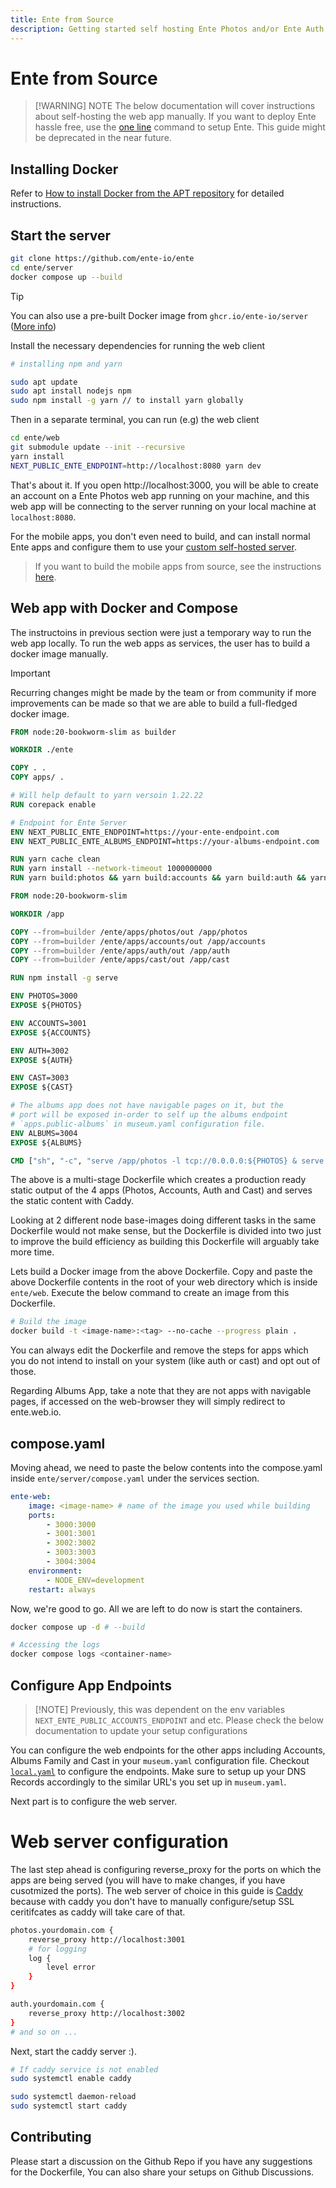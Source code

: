 ```yaml
---
title: Ente from Source
description: Getting started self hosting Ente Photos and/or Ente Auth
---
```


# Ente from Source

> [!WARNING] NOTE The below documentation will cover instructions about
> self-hosting the web app manually. If you want to deploy Ente hassle free, use
> the [one line](https://ente.io/blog/self-hosting-quickstart/) command to setup
> Ente. This guide might be deprecated in the near future.

## Installing Docker

Refer to
[How to install Docker from the APT repository](https://docs.docker.com/engine/install/ubuntu/#install-using-the-repository)
for detailed instructions.

## Start the server

```sh
git clone https://github.com/ente-io/ente
cd ente/server
docker compose up --build
```

> [!TIP]
>
> You can also use a pre-built Docker image from `ghcr.io/ente-io/server`
> ([More info](https://github.com/ente-io/ente/blob/main/server/docs/docker.md))

Install the necessary dependencies for running the web client

```sh
# installing npm and yarn

sudo apt update
sudo apt install nodejs npm
sudo npm install -g yarn // to install yarn globally
```

Then in a separate terminal, you can run (e.g) the web client

```sh
cd ente/web
git submodule update --init --recursive
yarn install
NEXT_PUBLIC_ENTE_ENDPOINT=http://localhost:8080 yarn dev
```

That's about it. If you open http://localhost:3000, you will be able to create
an account on a Ente Photos web app running on your machine, and this web app
will be connecting to the server running on your local machine at
`localhost:8080`.

For the mobile apps, you don't even need to build, and can install normal Ente
apps and configure them to use your
[custom self-hosted server](/self-hosting/guides/custom-server/).

> If you want to build the mobile apps from source, see the instructions
> [here](/self-hosting/guides/mobile-build).

## Web app with Docker and Compose

The instructoins in previous section were just a temporary way to run the web
app locally. To run the web apps as services, the user has to build a docker
image manually.

> [!IMPORTANT]
>
> Recurring changes might be made by the team or from community if more
> improvements can be made so that we are able to build a full-fledged docker
> image.

```dockerfile
FROM node:20-bookworm-slim as builder

WORKDIR ./ente

COPY . .
COPY apps/ .

# Will help default to yarn versoin 1.22.22
RUN corepack enable

# Endpoint for Ente Server
ENV NEXT_PUBLIC_ENTE_ENDPOINT=https://your-ente-endpoint.com
ENV NEXT_PUBLIC_ENTE_ALBUMS_ENDPOINT=https://your-albums-endpoint.com

RUN yarn cache clean
RUN yarn install --network-timeout 1000000000
RUN yarn build:photos && yarn build:accounts && yarn build:auth && yarn build:cast

FROM node:20-bookworm-slim

WORKDIR /app

COPY --from=builder /ente/apps/photos/out /app/photos
COPY --from=builder /ente/apps/accounts/out /app/accounts
COPY --from=builder /ente/apps/auth/out /app/auth
COPY --from=builder /ente/apps/cast/out /app/cast

RUN npm install -g serve

ENV PHOTOS=3000
EXPOSE ${PHOTOS}

ENV ACCOUNTS=3001
EXPOSE ${ACCOUNTS}

ENV AUTH=3002
EXPOSE ${AUTH}

ENV CAST=3003
EXPOSE ${CAST}

# The albums app does not have navigable pages on it, but the
# port will be exposed in-order to self up the albums endpoint
# `apps.public-albums` in museum.yaml configuration file.
ENV ALBUMS=3004
EXPOSE ${ALBUMS}

CMD ["sh", "-c", "serve /app/photos -l tcp://0.0.0.0:${PHOTOS} & serve /app/accounts -l tcp://0.0.0.0:${ACCOUNTS} & serve /app/auth -l tcp://0.0.0.0:${AUTH} & serve /app/cast -l tcp://0.0.0.0:${CAST}"]
```

The above is a multi-stage Dockerfile which creates a production ready static
output of the 4 apps (Photos, Accounts, Auth and Cast) and serves the static
content with Caddy.

Looking at 2 different node base-images doing different tasks in the same
Dockerfile would not make sense, but the Dockerfile is divided into two just to
improve the build efficiency as building this Dockerfile will arguably take more
time.

Lets build a Docker image from the above Dockerfile. Copy and paste the above
Dockerfile contents in the root of your web directory which is inside
`ente/web`. Execute the below command to create an image from this Dockerfile.

```sh
# Build the image
docker build -t <image-name>:<tag> --no-cache --progress plain .
```

You can always edit the Dockerfile and remove the steps for apps which you do
not intend to install on your system (like auth or cast) and opt out of those.

Regarding Albums App, take a note that they are not apps with navigable pages,
if accessed on the web-browser they will simply redirect to ente.web.io.

## compose.yaml

Moving ahead, we need to paste the below contents into the compose.yaml inside
`ente/server/compose.yaml` under the services section.

```yaml
ente-web:
    image: <image-name> # name of the image you used while building
    ports:
        - 3000:3000
        - 3001:3001
        - 3002:3002
        - 3003:3003
        - 3004:3004
    environment:
        - NODE_ENV=development
    restart: always
```

Now, we're good to go. All we are left to do now is start the containers.

```sh
docker compose up -d # --build

# Accessing the logs
docker compose logs <container-name>
```

## Configure App Endpoints

> [!NOTE] Previously, this was dependent on the env variables
> `NEXT_ENTE_PUBLIC_ACCOUNTS_ENDPOINT` and etc. Please check the below
> documentation to update your setup configurations

You can configure the web endpoints for the other apps including Accounts,
Albums Family and Cast in your `museum.yaml` configuration file. Checkout
[`local.yaml`](https://github.com/ente-io/ente/blob/543411254b2bb55bd00a0e515dcafa12d12d3b35/server/configurations/local.yaml#L76-L89)
to configure the endpoints. Make sure to setup up your DNS Records accordingly
to the similar URL's you set up in `museum.yaml`.

Next part is to configure the web server.

# Web server configuration

The last step ahead is configuring reverse_proxy for the ports on which the apps
are being served (you will have to make changes, if you have cusotmized the
ports). The web server of choice in this guide is
[Caddy](https://caddyserver.com) because with caddy you don't have to manually
configure/setup SSL ceritifcates as caddy will take care of that.

```sh
photos.yourdomain.com {
	reverse_proxy http://localhost:3001
    # for logging
    log {
        level error
    }
}

auth.yourdomain.com {
    reverse_proxy http://localhost:3002
}
# and so on ...
```

Next, start the caddy server :).

```sh
# If caddy service is not enabled
sudo systemctl enable caddy

sudo systemctl daemon-reload
sudo systemctl start caddy
```

## Contributing

Please start a discussion on the Github Repo if you have any suggestions for the
Dockerfile, You can also share your setups on Github Discussions.
